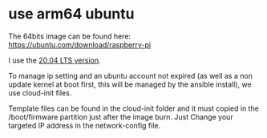 # use arm64 ubuntu
The 64bits image can be found here: https://ubuntu.com/download/raspberry-pi

I use the [20.04 LTS version](http://cdimage.ubuntu.com/releases/20.04/release/ubuntu-20.04-preinstalled-server-arm64+raspi.img.xz).

To manage ip setting and an ubuntu account not expired (as well as a non update kernel at boot first, this will be managed by the ansible install), we use cloud-init files. 

Template files can be found in the cloud-init folder and it must copied in the /boot/firmware partition just after the image burn. Just Change your targeted IP address in the network-config file.
